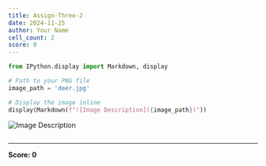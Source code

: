 ```yaml
---
title: Assign-Three-2
date: 2024-11-25
author: Your Name
cell_count: 2
score: 0
---
```


```python
from IPython.display import Markdown, display

# Path to your PNG file
image_path = 'deer.jpg'

# Display the image inline
display(Markdown(f"![Image Description]({image_path})"))
```


![Image Description](deer.jpg)



```python

```


---
**Score: 0**